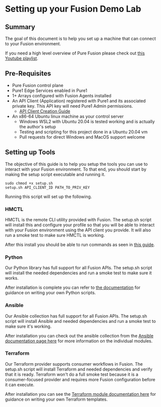 # Setting up your Fusion Demo Lab
## Summary
The goal of this document is to help you set up a machine that can connect to your Fusion environment.

If you need a high level overview of Pure Fusion please check out [this Youtube playlist](https://youtube.com/playlist?list=PLZcmbL4tTCUwv8UdACFAQZbkTtEjzob5I).
## Pre-Requisites
- Pure Fusion control plane
- Pure1 Edge Services enabled in Pure1
- 1+ Arrays configured with Fusion Agents installed
- An API Client (Application) registered with Pure1 and its associated private key. This API key will need Pure1 Admin permissions.
    - [API Client Creation Guide](https://support.purestorage.com/Pure_Fusion/Getting_Started_with_Pure_Fusion/Creating_and_API_Client%2F%2FApplication_Access_for_Fusion_or_Pure1_API_access)
- An x86-64 Ubuntu linux machine as your control server
    - Windows WSL2 with Ubuntu 20.04 is tested working and is actually the author's setup
    - Testing and scripting for this project done in a Ubuntu 20.04 vm
    - Pull requests for direct Windows and MacOS support welcome
## Setting up Tools
The objective of this guide is to help you setup the tools you can use to interact with your Fusion environment. To that end, you should start by making the setup script executable and running it.
```
sudo chmod +x setup.sh
setup.sh API_CLIENT_ID PATH_TO_PRIV_KEY
```
Running this script will set up the following.
### HMCTL
HMCTL is the remote CLI utility provided with Fusion. The setup.sh script will install this and configure your profile so that you will be able to interact with your Fusion environment using the API client you provide. It will also run a smoke test to make sure HMCTL is working.

After this install you should be able to run commands as seen in [this guide](https://support.purestorage.com/Pure_Fusion/Pure_Fusion_for_Storage_Consumers/Example_CLI_Commands).
### Python
Our Python library has full support for all Fusion APIs. The setup.sh script will install the needed dependencies and run a smoke test to make sure it works.

After installation is complete you can refer to [the documentation](https://github.com/PureStorage-OpenConnect/fusion-python-sdk) for guidance on writing your own Python scripts.
### Ansible
Our Ansible collection has full support for all Fusion APIs. The setup.sh script will install Ansible and needed dependencies and run a smoke test to make sure it's working.

After installation you can check out the ansible collection from the [Ansible documentation page here](https://docs.ansible.com/ansible/latest/collections/purestorage/fusion/index.html#plugins-in-purestorage-fusion) for more information on the individual modules.

### Terraform
Our Terraform provider supports consumer workflows in Fusion. The setup.sh script will install Terraform and needed dependencies and verify that it is ready. Terraform won't do a full smoke test because it is a consumer-focused provider and requires more Fusion configuration before it can execute.

After installation you can see the [Terraform module documentation here](https://registry.terraform.io/providers/PureStorage-OpenConnect/fusion/1.0.0) for guidance on writing your own Terraform templates.
